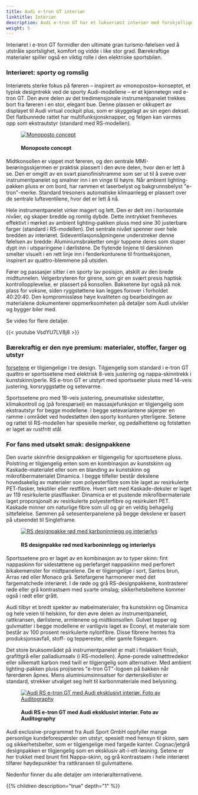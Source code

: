 ```yaml
---
title: Audi e-tron GT interiør
linktitle: Interiør
description: Audi e-tron GT har et lukseriøst interiør med forskjellige valg for seter og design.
weight: 5
---
```

<!-- markdownlint-disable MD033 -->
Interiøret i e-tron GT formidler den ultimate gran turismo-følelsen ved å utstråle sportslighet, komfort og vidde i like stor grad. Bærekraftige materialer spiller også en viktig rolle i den elektriske sportsbilen.

### Interiøret: sporty og romslig

Interiørets sterke fokus på føreren – inspirert av «monoposto»-konseptet, et typisk designtrekk ved de sporty Audi-modellene – er et kjennetegn ved e-tron GT. Den øvre delen av det tredimensjonale instrumentpanelet trekkes bort fra føreren i en stor, elegant bue. Denne plassen er okkupert av displayet til Audi virtual cockpit plus, som er skyggelagt av sin egen deksel. Det flatbunnede rattet har multifunksjonsknapper, og felgen kan varmes opp som ekstrautstyr (standard med RS-modellen).

<figure>
    <a href="https://media.electrichasgoneaudi.net/multimedia/models/e-tron-gt/interior/monoposto.jpg">
        <img src="https://media.electrichasgoneaudi.net/multimedia/models/e-tron-gt/interior/monoposto.jpg" 
        alt="Monoposto concept" title="Monoposto concept">
    </a>
    <figcaption><h4>Monoposto concept</h4></figcaption>
</figure>

Midtkonsollen er vippet mot føreren, og den sentrale MMI-berøringsskjermen er praktisk plassert i den øvre delen, hvor den er lett å se. Den er omgitt av en svart pianofinishramme som ser ut til å sveve over instrumentpanelet og smalner inn i en vinge til høyre. Når ambient lighting-pakken pluss er om bord, har rammen et laserbelyst og bakgrunnsbelyst "e-tron"-merke. Standard tresoners automatiske klimaanlegg er plassert over de sentrale lufteventilene, hvor det er lett å nå.

Hele instrumentpanelet virker magert og lett. Den er delt inn i horisontale nivåer, og skaper bredde og romlig dybde. Dette inntrykket fremheves effektivt i mørket av ambient lighting-pakken pluss med sine 30 justerbare farger (standard i RS-modellen). Det sentrale nivået spenner over hele bredden av interiøret. Sideventilasjonsåpningene understreker denne følelsen av bredde: Aluminiumsbraketter omgir tuppene deres som stuper dypt inn i utsparingene i dørlistene. De flytende linjene til dørskinnen smelter visuelt i en rett linje inn i fenderkonturene til frontseksjonen, inspirert av quattro-blemmene på utsiden.

Fører og passasjer sitter i en sporty lav posisjon, atskilt av den brede midttunnelen. Velgerbryteren for girene, som gir en svært presis haptisk kontrollopplevelse, er plassert på konsollen. Baksetene byr også på nok plass for voksne, siden ryggstøttene kan legges forover i forholdet 40:20:40. Den kompromissløse høye kvaliteten og bearbeidingen av materialene dokumenterer oppmerksomheten på detaljer som Audi utvikler og bygger biler med.

Se video for flere detaljer.

{{< youtube VsdYU7LV8j8 >}}

### Bærekraftig er den nye premium: materialer, stoffer, farger og utstyr

[forsetene](setene) er tilgjengelige i tre design. Tilgjengelig som standard i e-tron GT quattro er sportssetene med elektrisk 8-veis justering og nappa-skinntrekk i kunstskinn/perle. RS e-tron GT er utstyrt med sportsseter pluss med 14-veis justering, korsryggstøtte og setevarme.

Sportssetene pro med 18-veis justering, pneumatiske sidestøtter, klimakontroll og (på forespørsel) en massasjefunksjon er tilgjengelig som ekstrautstyr for begge modellene. I begge setevariantene skjerper en ramme i området ved hodestøtten den sporty konturen ytterligere. Setene og rattet til RS-modellen har spesielle merker, og pedalhettene og fotstøtten er laget av rustfritt stål.

### For fans med utsøkt smak: designpakkene

Den svarte skinnfrie designpakken er tilgjengelig for sportssetene pluss. Polstring er tilgjengelig enten som en kombinasjon av kunstskinn og Kaskade-materialet eller som en blanding av kunstskinn og mikrofibermaterialet Dinamica. I begge tilfeller består dekslene hovedsakelig av materialer som polyesterfibre som ble laget av resirkulerte PET-flasker, tekstiler eller restfibre. Hvert sett med Kaskade-deksler er laget av 119 resirkulerte plastflasker. Dinamica er et pustende mikrofibermateriale laget proporsjonalt av resirkulerte polyesterfibre og resirkulert PET. Kaskade minner om naturlige fibre som ull og gir en veldig behagelig sittefølelse. Sømmen på setesenterpanelene på begge dekslene er basert på utseendet til Singleframe.

<figure>
    <a href="https://media.electrichasgoneaudi.net/multimedia/models/e-tron-gt/interior/interiormaterials/interior_PEF_1.jpg">
        <img src="https://media.electrichasgoneaudi.net/multimedia/models/e-tron-gt/interior/interiormaterials/interior_PEF_1s.jpg" 
        alt="RS designpakke rød med karboninnlegg og interiørlys" title="RS designpakke rød med karboninnlegg og interiørlys">
    </a>
    <figcaption><h4>RS designpakke rød med karboninnlegg og interiørlys</h4></figcaption>
</figure>


Sportssetene pro er laget av en kombinasjon av to typer skinn: fint nappaskinn for sidestøttene og perlefarget nappaskinn med perforert bikakemønster for midtpanelene. De er tilgjengelige i sort, Santos brun, Arras rød eller Monaco grå. Setefargene harmonerer med det fargematchede interiøret. I de røde og grå RS-designpakkene, kontrasterer røde eller grå kontrastsøm med svarte omslag; sikkerhetsbeltene kommer også i rødt eller grått.

Audi tilbyr et bredt spekter av møbelmaterialer, fra kunstskinn og Dinamica og hele veien til helskinn, for den øvre delen av instrumentpanelet, rattkransen, dørlistene, armlenene og midtkonsollen. Gulvet tepper og gulvmatter i begge modellene er vanligvis laget av Econyl, et materiale som består av 100 prosent resirkulerte nylonfibre. Disse fibrene hentes fra produksjonsavfall, stoff- og tepperester, eller gamle fiskegarn.

Det store bruksområdet på instrumentpanelet er malt i finlakkert finish, grafittgrå eller palladiumsølv (i RS-modellen). Åpne-porede valnøtttredekor eller silkematt karbon med twill er tilgjengelig som alternativer. Med ambient lighting-pakken pluss projiseres "e-tron GT"-logoen på bakken når førerdøren åpnes. Mens aluminiumsinnsatser for dørterskellister er standard, strekker utvalget seg helt til karbonmateriale med belysning.

<figure>
    <a href="https://media.electrichasgoneaudi.net/multimedia/models/e-tron-gt/interior/interior.jpg">
        <img src="https://media.electrichasgoneaudi.net/multimedia/models/e-tron-gt/interior/interior.jpg" 
        alt="Audi RS e-tron GT med Audi eksklusivt interiør. Foto av Auditography" title="Audi RS e-tron GT med Audi eksklusivt interiør. Foto av Auditography">
    </a>
    <figcaption><h4>Audi RS e-tron GT med Audi eksklusivt interiør. Foto av Auditography</h4></figcaption>
</figure>

Audi exclusive-programmet fra Audi Sport GmbH oppfyller mange personlige kundeforespørsler om utstyr, spesielt med hensyn til skinn, søm og sikkerhetsbelter, som er tilgjengelige med fargede kanter. Cognac/jetgrå designpakken er tilgjengelig som en eksklusiv alt-i-ett-løsning. Setene er her trukket med brunt fint Nappa-skinn, og grå kontrastsøm i hele interiøret tilfører høydepunkter fra rattkransen til gulvmattene.

Nedenfor finner du alle detaljer om interiøralternativene.

{{% children description="true" depth="1" %}}
